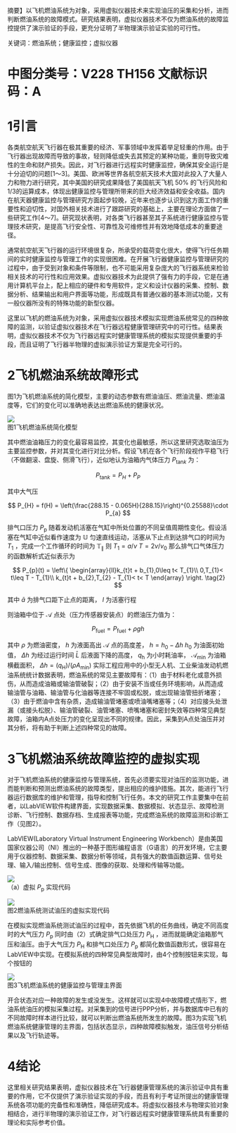 摘要】以飞机燃油系统为对象，采用虚拟仪器技术来实现油压的采集和分析，进而判断燃油系统的故障模式。研究结果表明，虚拟仪器技术不仅为燃油系统的故障监控提供了演示验证的手段，更充分证明了半物理演示验证实验的可行性。

关键词：燃油系统；健康监控；虚拟仪器

# 中图分类号：V228 TH156 文献标识码：A

# 1引言

各类航空航天飞行器在极其重要的经济、军事领域中发挥着举足轻重的作用。由于飞行器出现故障而导致的事故，轻则降低或失去其预定的某种功能，重则导致灾难性的生命和财产损失。因此，对飞行器进行远程实时健康监控，确保其安全运行是十分迫切的问题[1～3]。美国、欧洲等世界各航空航天技术大国对此投入了大量人力和物力进行研究，其中美国的研究成果降低了美国航天飞机  $50\%$  的飞行风险和1/3的运算成本，体现出健康监控与管理所带来的巨大经济效益和安全收益。国内在航天器健康监控与管理研究方面起步较晚，近年来也逐步认识到这方面工作的重要性和迫切性，对国外相关技术进行了跟踪研究的基础上，主要在理论方面做了一些研究工作[4～7]。研究现状表明，对各类飞行器甚至其子系统进行健康监控与管理技术研究，是提高飞行安全性、可靠性及可维修性并有效地降低成本的重要途径。

通常航空航天飞行器的运行环境很复杂，所承受的载荷变化很大，使得飞行任务期间的实时健康监控与管理工作的实现很困难。在开展飞行器健康监控与管理研究的过程中，由于受到对象和条件等限制，也不可能采用复杂庞大的飞行器系统来检验相关技术的可行性和应用效果。虚拟仪器技术为此提供了强有力的手段，它是在通用计算机平台上，配上相应的硬件和专用软件，定义和设计仪器的采集、控制、数据分析、结果输出和用户界面等功能，形成既具有普通仪器的基本测试功能，又有一般仪器所没有的特殊功能的新型仪器。

这里以飞机的燃油系统为对象，采用虚拟仪器技术模拟实现燃油系统常见的四种故障的监测，以验证虚拟仪器技术在飞行器远程健康管理研究中的可行性。结果表明，虚拟仪器技术不仅为飞行器远程实时健康管理系统的模拟实现提供重要的手段，而且证明了飞行器半物理的虚拟演示验证方案是完全可行的。

# 2飞机燃油系统故障形式

图1为飞机燃油系统的简化模型，主要的动态参数有燃油油压、燃油流量、燃油温度等，它们的变化可以准确地表达出燃油系统的健康状况。

![](https://cdn-mineru.openxlab.org.cn/result/2025-09-13/f677f57e-f7d6-4e8c-8364-c0f2e03b9a3b/a29122bcd2e6715767ce0e35fe1c5d88bc0e8a37a84ba26b35fc3d4ce3d3e6a4.jpg)  
图1飞机燃油系统简化模型

其中燃油油箱压力的变化最容易监控，其变化也最敏感，所以这里研究选取油压为主要监控参数，并对其变化进行对比分析。假设飞机在各个飞行阶段视作平稳飞行（不做翻滚、盘旋、侧滑飞行），近似地认为油箱内气体压力  $P_{\mathrm{tan}k}$  为：

$$
P_{\mathrm{tan}k} = P_{H} + P_{P} \tag{1}
$$

其中大气压

$$
P_{H} = f(H) = \left(\frac{288.15 - 0.065H}{288.15}\right)^{0.25588}\cdot P_{a}
$$

排气口压力  $P_{\mathrm{p}}$  随着发动机活塞在气缸中所处位置的不同呈值周期性变化。假设活塞在气缸中近似看作速度为  $\mathbb{U}$  匀速直线运动，活塞从下止点到达排气口的时间为  $T_{1}$  ，完成一个工作循环的时间为  $\mathbb{T}_{\parallel}$  则  $T_{1} = a / v$ $T = 2v / v_{0}$  那么排气口气体压力的函数解析式近似表示为

$$
P_{p}(t) = \left\{ \begin{array}{ll}k_{t}t + b_{1},0\leq t< T_{1}\\ 0,T_{1}< t\leq T - T_{1}\\ k_{t}t + b_{2},T_{2} - T_{1}< t< T \end{array} \right. \tag{2}
$$

其中  $\bar{a}$  为排气口距下止点的距离，  $l$  为活塞行程

则油箱中位于  $\mathcal{A}$  点处（压力传感器安装点）的燃油压力值为：

$$
P_{\mathrm{fuel}} = P_{\mathrm{fuel}} + \rho gh
$$

其中  $\rho$  为燃油密度，  $h$  为液面高出  $\mathcal{A}$  点的高度差，  $h = h_0 - \Delta h$ $h_0$  为油面初始值，  $\Delta h$  为经过运行时间  $\bar{L}$  后液面下降的高度，  $q_{\mathrm{h}}$  为小时耗油率，  $\mathcal{A}_{\mathrm{min}}$  为油箱横截面积，  $\Delta h = (q_{\mathrm{H}}) / (\rho A_{\mathrm{min}})$  实际工程应用中的小型无人机、工业柴油发动机燃油系统统计数据表明，燃油系统的常见主要故障有：（1）由于材料老化或意外损伤，从而造成油箱或输油管破裂；（2）由于安装不当或任务环境影响，从而造成输油管与油箱、输油管与化油器等连接不牢固或松脱，或出现输油管扭折堵塞；（3）由于燃油中含有杂质，造成输油管堵塞或喷油嘴堵塞等；（4）对应接头处泄漏（或接头松脱）、输油管破裂、油管堵塞、喷嘴堵塞和密封失效等四种常见典型故障，油箱内A点处压力的变化呈现出不同的规律。因此，采集到A点处油压并对其分析，将有助于判断上述四种常见的故障。

# 3飞机燃油系统故障监控的虚拟实现

对于飞机燃油系统的健康监控与管理系统，首先必须要实现对油压的监测功能，进而能判断和预测出燃油系统的故障类型，提出相应的维护措施。其次，能进行飞行器运行数据库的维护和管理，指导和控制飞行任务。本文的研究工作主要集中在前者，以LabVIEW软件构建界面，实现数据采集、数据模拟、状态显示、故障检测诊断、飞行控制、数据存档、生成报表等功能，完成燃油系统的故障监测和诊断工作（见图2）。

LabVIEW(Laboratory Virtual Instrument Engineering Workbench）是由美国国家仪器公司（NI）推出的一种基于图形编程语言（G语言）的开发环境，它主要用于仪器控制、数据采集、数据分析等领域，具有强大的数值函数运算、信号处理、输入/输出控制、信号生成、图像的获取、处理和传输等功能。

![](https://cdn-mineru.openxlab.org.cn/result/2025-09-13/f677f57e-f7d6-4e8c-8364-c0f2e03b9a3b/4566ae596d48e74e3b9c1fe9170938137f32c2e4fabd39d5714d9d9a0fb78d4b.jpg)  
（a）虚拟  $P_{\mathrm{p}}$  实现代码

![](https://cdn-mineru.openxlab.org.cn/result/2025-09-13/f677f57e-f7d6-4e8c-8364-c0f2e03b9a3b/61e2ccd1446b5b4f6efffc4416afa27bf69357362e0cd4e7fca6fe48b322c0c5.jpg)  
图2燃油系统测试油压的虚拟实现代码

在模拟实现燃油系统测试油压的过程中，首先依据飞机的任务曲线，确定不同高度时的大气压力  $P_{\mathrm{p}}$  同时由（2）式确定排气口处压力  $P_{\mathrm{H}}$  ，进而就能确定油箱那气压和油压。由于大气压力  $P_{\mathrm{H}}$  和排气口处压力  $P_{\mathrm{p}}$  都简化数值函数形式，很容易在LabVIEW中实现。在模拟系统的四种常见典型故障时，由4个控制按钮来实现，每个按钮的

![](https://cdn-mineru.openxlab.org.cn/result/2025-09-13/f677f57e-f7d6-4e8c-8364-c0f2e03b9a3b/0104cc1521613c6ea1caeceedec0a822bec923ceef0ca95d585f3d79d60b17a1.jpg)  
图3飞机燃油系统的健康监控与管理主界面

开合状态对应一种故障的发生或没发生。这样就可以实现4中故障模式情形下，燃油系统油压的模拟采集过程。对采集到的信号进行PPP分析，并与数据库中已有的不同故障时样本进行比较，就可以判断出燃油系统所发生的故障。图3为实现飞机燃油系统健康管理的主界面，包括状态显示，四种故障模拟触发，油压信号分析结果以及飞行轨迹等。

# 4结论

这里相关研究结果表明，虚拟仪器技术在飞行器健康管理系统的演示验证中具有重要的作用，它不仅提供了演示验证实现的手段，而且有利于考证所提出的健康管理系统各项功能的完备性和准确性，降低研究成本。将虚拟仪器技术与物理实验对象相结合，进行半物理的演示验证工作，对飞行器远程实时健康管理系统具有重要的理论和实际参考价值。